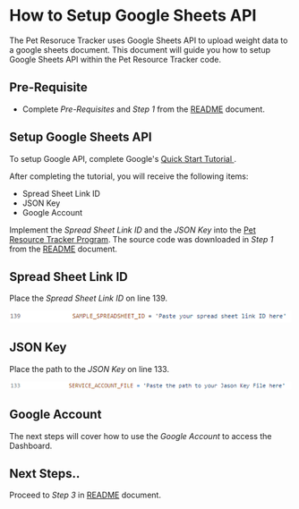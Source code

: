 # How to Setup Google Sheets API
The Pet Resoruce Tracker uses Google Sheets API to upload weight data to a google sheets document. This document will guide you how to setup Google Sheets API within the Pet Resource Tracker code. 

## Pre-Requisite
* Complete _Pre-Requisites_ and _Step 1_ from the [README](../README.md) document. 


## Setup Google Sheets API
To setup Google API, complete Google's [Quick Start Tutorial ](https://developers.google.com/sheets/api/quickstart/python).

After completing the tutorial, you will receive the following items:

* Spread Sheet Link ID
* JSON Key
* Google Account

Implement the _Spread Sheet Link ID_ and the  _JSON Key_ into the [Pet Resource Tracker Program](../pet_resource_tracker.py). The source code was downloaded in _Step 1_ from the [README](../README.md) document. 

## Spread Sheet Link ID

Place the _Spread Sheet Link ID_ on line 139.

![](./Image%20Files/spreadsheet_link.png)

## JSON Key

Place the path to the _JSON Key_ on line 133.  

![](./Image%20Files/json_key.png)

## Google Account

The next steps will cover how to use the _Google Account_ to access the Dashboard. 

## Next Steps..
Proceed to _Step 3_ in [README](../README.md) document.
